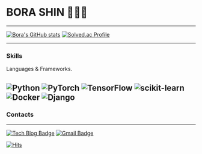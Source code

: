 # BORA SHIN 👩🏻‍💻
---

[![Bora's GitHub stats](https://github-readme-stats.vercel.app/api?username=borashin0313&count_private=true&show_icons=true&theme=cobalt)](https://github.com/borashin0313/github-readme-stats)
[![Solved.ac Profile](http://mazassumnida.wtf/api/v2/generate_badge?boj=rabozvim)](https://solved.ac/rabozvim/)

---
### Skills

Languages & Frameworks. 

![Python](https://img.shields.io/badge/Python-3776AB.svg?&style=for-the-badge&logo=Python&logoColor=white)
![PyTorch](https://img.shields.io/badge/PyTorch-EE4C2C.svg?&style=for-the-badge&logo=PyTorch&logoColor=white)
![TensorFlow](https://img.shields.io/badge/TensorFlow-FF6F00.svg?&style=for-the-badge&logo=TensorFlow&logoColor=white)
![scikit-learn](https://img.shields.io/badge/scikit-learn-F7931E.svg?&style=for-the-badge&logo=scikit-learn&logoColor=white)
![Docker](https://img.shields.io/badge/Docker-2496ED.svg?&style=for-the-badge&logo=Docker&logoColor=white)
![Django](https://img.shields.io/badge/Django-092E20.svg?&style=for-the-badge&logo=Django&logoColor=white)
---
### Contacts
---
[![Tech Blog Badge](http://img.shields.io/badge/-Tech%20blog-black?style=flat-square&logo=github&link=https://rabo0313.tistory.com/)](https://rabo0313.tistory.com/)
[![Gmail Badge](https://img.shields.io/badge/Gmail-d14836?style=flat-square&logo=Gmail&logoColor=white&link=mailto:bora0313.shin@gmail.com)](mailto:bora0313.shin@gmail.com)


[![Hits](https://hits.seeyoufarm.com/api/count/incr/badge.svg?url=https%3A%2F%2Fgithub.com%2Fborashin0313%2Fhit-counter&count_bg=%23754CBC&title_bg=%23FAF1FD&icon=&icon_color=%23E7E7E7&title=hits&edge_flat=false)](https://hits.seeyoufarm.com)
<!--
**borashin0313/borashin0313** is a ✨ _special_ ✨ repository because its `README.md` (this file) appears on your GitHub profile.

Here are some ideas to get you started:

- 🔭 I’m currently working on ...
- 🌱 I’m currently learning ...
- 👯 I’m looking to collaborate on ...
- 🤔 I’m looking for help with ...
- 💬 Ask me about ...
- 📫 How to reach me: ...
- 😄 Pronouns: ...
- ⚡ Fun fact: ...
-->
